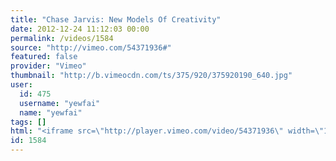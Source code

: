 ```yaml
---
title: "Chase Jarvis: New Models Of Creativity"
date: 2012-12-24 11:12:03 00:00
permalink: /videos/1584
source: "http://vimeo.com/54371936#"
featured: false
provider: "Vimeo"
thumbnail: "http://b.vimeocdn.com/ts/375/920/375920190_640.jpg"
user:
  id: 475
  username: "yewfai"
  name: "yewfai"
tags: []
html: "<iframe src=\"http://player.vimeo.com/video/54371936\" width=\"1280\" height=\"720\" frameborder=\"0\" webkitAllowFullScreen mozallowfullscreen allowFullScreen></iframe>"
id: 1584
---
```


